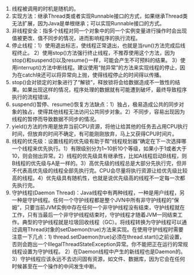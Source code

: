 1. 线程被调用的时机是随机的。
2. 实现方法：继承Thread类或者实现Runnable接口的方式，如果继承Thread类无法扩展，因为Java是单根继承；可以实现Runnable接口的方式。
3. 非线程安全：指多个线程对同一个对象中的同一个实例变量进行操作时会出现值被更改、值不同步的情况，进而影响程序的执行流程。
4. 停止线程：1）使用退出标志，使线程正常退出，也就是当run()方法完成后线程终止。 2）使用stop()方法强行终止线程，不推荐使用这个方法，因为stop()和suspend()以及resume()一样，可能会产生不可预料的结果。 3）使用interrupt()方法中断线程。建议使用“抛异常”的方法来实现线程的停止，因为在catch块还可以将异常向上抛，使得线程停止的时间得以传播。
5. stop()会对锁定的对象进行了“解锁”，释放锁将会给数据造成不一致性的结果。如果出现这样的情况，程序处理的数据就有可能遭到破坏，最终导致程序执行的流程错误。
6. suspend()暂停、resume()恢复方法缺点：1）独占，极易造成公共的同步对象的独占，使得其他线程无法访问公共同步对象。2）不同步，容易出现因为线程的暂停而导致数据不同步的情况。
7. yield()方法的作用是放弃当前CPU资源，将他让给其他的任务去占用CPU执行时间，但放弃的时间不确定，有可能刚刚放弃，马上又获得CPU时间片。
8. 线程的优先级：设置线程的优先级有助于帮“线程规划器”确定在下一次选择哪一个线程来优先执行。1）有限级别分为1~10折10个等级，如果小于1或者大于10，则会抛出异常。2）线程的优先级具有继承性，比如A线程启动B线程，则B线程的优先级与A是一样的。3）高优先级的线程总是大部分先执行完，但并不代表高优先级的线程全部先执行完。CPU会尽量将执行资源让给优先级比较高的线程。4）优先级具有随机性，也就是说优先级高的线程不一定每一次都先执行完。
9. 守护线程(Daemon Thread)：Java线程中有两种线程，一种是用户线程，另一种是守护线程。任何一个守护线程都是整个JVN中所有非守护线程的“保姆”，只要当前JVM实例中存在任何一个非守护线程没有结束，守护线程就在工作，只有当最后一个非守护线程结束时，守护线程才随着JVM一同结束工作。典型的守护线程就是垃圾回收线程（GC）。将线程转换为守护线程可以通过调用Thread对象的setDaemon(true)方法来实现。在使用守护线程时需要注意一下几点：1) thread.setDaemon(true)必须在thread.start()之前设置，否则会跑出一个IllegalThreadStateException异常。你不能把正在运行的常规线程设置为守护线程。 2）在Daemon线程中产生的新线程也是Daemon的。 3）守护线程应该永远不去访问固有资源，如文件、数据库，因为它会在任何时候甚至在一个操作的中间发生中断。